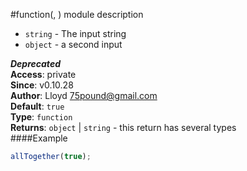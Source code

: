 <a name="module_function"></a>
#function(, )
module description


-  `string` - The input string
-  `object` - a second input

***Deprecated***  
**Access**: private  
**Since**: v0.10.28  
**Author**: Lloyd <75pound@gmail.com>  
**Default**: `true`  
**Type**: `function`  
**Returns**: `object` | `string` - this return has several types  
####Example
```js
allTogether(true);
```
